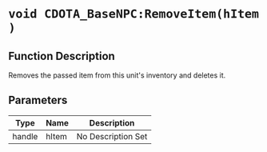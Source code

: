 # `void CDOTA_BaseNPC:RemoveItem(hItem )`
## Function Description
Removes the passed item from this unit's inventory and deletes it.
## Parameters
Type|Name|Description
--|--|--
handle|hItem|No Description Set
